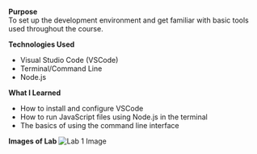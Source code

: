 **Purpose**  
To set up the development environment and get familiar with basic tools used throughout the course.

**Technologies Used**  
- Visual Studio Code (VSCode)  
- Terminal/Command Line  
- Node.js  

**What I Learned**  
- How to install and configure VSCode  
- How to run JavaScript files using Node.js in the terminal  
- The basics of using the command line interface  

**Images of Lab**
![Lab 1 Image](images/lab1.png)  
